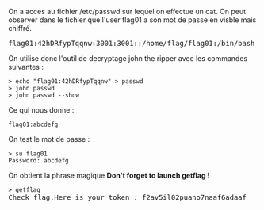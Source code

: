 On a acces au fichier /etc/passwd sur lequel on effectue un cat.
On peut observer dans le fichier que l'user flag01 a son mot de passe en visble mais chiffré.

<pre>
flag01:42hDRfypTqqnw:3001:3001::/home/flag/flag01:/bin/bash
</pre>

On utilise donc l'outil de decryptage john the ripper avec les commandes suivantes :

<pre>
<code>> echo "flag01:42hDRfypTqqnw" > passwd</code>
<code>> john passwd</code>
<code>> john passwd --show</code>
</pre>


Ce qui nous donne :

<code>flag01:abcdefg</code>

On test le mot de passe :
<pre>
<code>> su flag01</code>
<code>Password: abcdefg</code>
</pre>

On obtient la phrase magique **Don't forget to launch getflag !**

<pre>
<code>> getflag</code>
Check flag.Here is your token : f2av5il02puano7naaf6adaaf
</pre>
